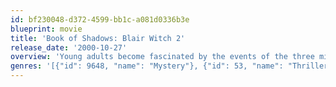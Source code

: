 ```yaml
---
id: bf230048-d372-4599-bb1c-a081d0336b3e
blueprint: movie
title: 'Book of Shadows: Blair Witch 2'
release_date: '2000-10-27'
overview: 'Young adults become fascinated by the events of the three missing filmmakers in Maryland, so they decide to go into the same woods and find out what really happened.'
genres: '[{"id": 9648, "name": "Mystery"}, {"id": 53, "name": "Thriller"}, {"id": 27, "name": "Horror"}]'
---
```

